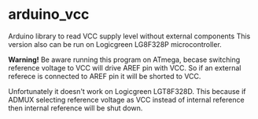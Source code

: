 arduino_vcc
===========

Arduino library to read VCC supply level without external components
This version also can be run on Logicgreen LG8F328P microcontroller.

<b>Warning!</b> Be aware running this program on ATmega, becase switching reference voltage to VCC will drive AREF pin with VCC. So if an external referece is connected to AREF pin it will be shorted to VCC.

Unfortunately it doesn't work on Logicgreen LGT8F328D. This because if ADMUX selecting reference voltage as VCC instead of internal reference then internal reference will be shut down.
